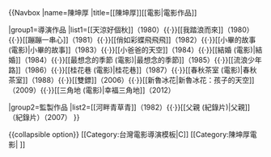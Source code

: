 {{Navbox
|name=陳坤厚
|title=[[陳坤厚]][[電影|電影作品]]

|group1=導演作品
|list1=[[天涼好個秋]]（1980）{{·}}[[我踏浪而來]]（1980）{{·}}[[蹦蹦一串心]]（1981）{{·}}[[俏如彩蝶飛飛飛]]（1982）{{·}}[[小畢的故事 (電影)|小畢的故事]]（1983）{{·}}[[小爸爸的天空]]（1984）{{·}}[[結婚 (電影)|結婚]]（1984）{{·}}[[最想念的季節 (電影)|最想念的季節]]（1985）{{·}}[[流浪少年路]]（1986）{{·}}[[桂花巷 (電影)|桂花巷]]（1987）{{·}}[[春秋茶室 (電影)|春秋茶室]]（1988）{{·}}[[雙鏢]]（2006）{{·}}[[新魯冰花|新魯冰花：孩子的天空]]（2009）{{·}}[[三角地 (電影)|幸福三角地]]（2012）

|group2=監製作品
|list2=[[河畔青草青]]（1982）{{·}}[[父親 (紀錄片)|父親]]（紀錄片）（2007）
}}

<noinclude>
{{collapsible option}}
[[Category:台灣電影導演模板|C]]
</noinclude>
[[Category:陳坤厚電影| ]]